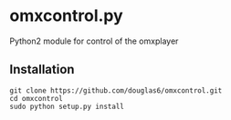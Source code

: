 omxcontrol.py
=======

Python2 module for control of the omxplayer

Installation
------------

    git clone https://github.com/douglas6/omxcontrol.git
    cd omxcontrol
    sudo python setup.py install
